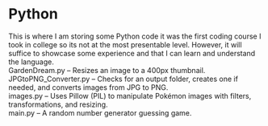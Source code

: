 # Python
This is where I am storing some Python code it was the first coding course I took in college so its not at the most presentable level. However, it will suffice to showcase some experience and that I can learn and understand the language.<br>
GardenDream.py – Resizes an image to a 400px thumbnail. <br>
JPGtoPNG_Converter.py – Checks for an output folder, creates one if needed, and converts images from JPG to PNG. <br>
images.py – Uses Pillow (PIL) to manipulate Pokémon images with filters, transformations, and resizing. <br>
main.py – A random number generator guessing game. <br>


